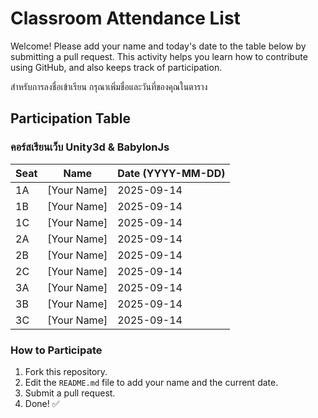 # Classroom Attendance List

Welcome! Please add your name and today's date to the table below by submitting a pull request. This activity helps you learn how to contribute using GitHub, and also keeps track of participation. 

สำหรับการลงชื่อเข้าเรียน กรุณาเพิ่มชื่อและวันที่ของคุณในตาราง

## Participation Table

### คอร์สเรียนเว็บ Unity3d & BabylonJs


| Seat | Name           | Date (YYYY-MM-DD) |
|------|----------------|-------------------|
| 1A   | [Your Name]    | 2025-09-14        |
| 1B   | [Your Name]    | 2025-09-14        |
| 1C   | [Your Name]    | 2025-09-14        |
| 2A   | [Your Name]    | 2025-09-14        |
| 2B   | [Your Name]    | 2025-09-14        |
| 2C   | [Your Name]    | 2025-09-14        |
| 3A   | [Your Name]    | 2025-09-14        |
| 3B   | [Your Name]    | 2025-09-14        |
| 3C   | [Your Name]    | 2025-09-14        |

### How to Participate
1. Fork this repository.
2. Edit the `README.md` file to add your name and the current date.
3. Submit a pull request.
4. Done! ✅
